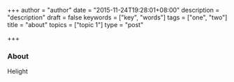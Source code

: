 +++
author = "author"
date = "2015-11-24T19:28:01+08:00"
description = "description"
draft = false
keywords = ["key", "words"]
tags = ["one", "two"]
title = "about"
topics = ["topic 1"]
type = "post"

+++

### About
Helight
